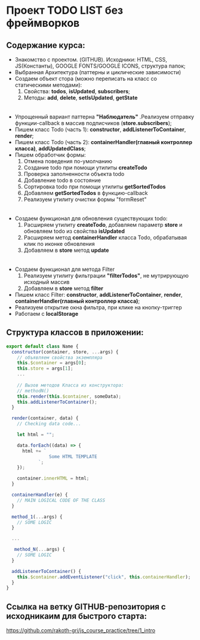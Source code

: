 # Проект TODO LIST без фреймворков

## Содержание курса:
+ Знакомство c проектом. (GITHUB). Исходники: HTML, СSS, JS(Константы), GOOGLE FONTS/GOOGLE ICONS, cтруктура папок;
+ Выбранная Архитектура (паттерны и циклические зависимости)
+ Создаем объект стора (можно переписать на класс со статическими методами):
    1. Свойства: **todos**, **isUpdated**, **subscribers**;
    2.  Методы: **add**, **delete**, **setIsUpdated**, **getState**
    <br>
    <br>
+ Упрощенный вариант паттерна **"Наблюдатель"** .Реализуем отправку функции-callback в массив подписчиков (****store**.subscribers**);
+ Пишем класс Todo (часть 1): **constructor**, **addListenerToContainer**, **render**;
+ Пишем класс Todo (часть 2): **containerHandler(главный контроллер класса)**, **addUpdatedClass**;
+ Пишем обработчик формы: 
    1. Отмена поведения по-умолчанию
    2. Создание todo при помощи утилиты **createTodo**
    3. Проверка заполненности объекта todo
    4. Добавление todo в состояние
    5. Сортировка todo при помощи утилиты **getSortedTodos**
    6. Добавляем **getSortedTodos** в функцию-callback
    7. Реализуем утилиту очистки формы "formReset"
    <br>
    <br>    
+ Создаем функционал для обновления существующих todo:
    1. Расширяем утилиту **createTodo**, добавляем параметр **store** и обновляем todo из свойства **isUpdated**
    2. Расширяем метод **containerHandler** класса Todo, обрабатывая клик по иконке обновления
    3. Добавляем в **store** метод **update**
    <br>
    <br>
+ Создаем функционал для метода Filter
    1. Реализуем утилиту фильтрации **"filterTodos"**, не мутрирующую исходный массив
    2. Добавляем в **store** метод **filter**     
+ Пишем класс Filter: **constructor**, **addListenerToContainer**, **render**, **containerHandler(главный контроллер класса)**;
+ Реализуем открытие окна фильтра, при клике на кнопку-триггер
+ Работаем с **localStorage**

## Структура классов в приложении:

```javascript
export default class Name {
  constructor(container, store, ...args) {
    // объявляем свойства экземпляра
    this.$container = args[0];
    this.store = args[1];
    ...    
   
    // Вызов методов Класса из конструктора:
    // methodN()
    this.render(this.$container, someData);
    this.addListenerToContainer();
  }

  render(container, data) {
    // Checking data code...

    let html = "";

    data.forEach((data) => {
      html += `
                Some HTML TEMPLATE         
            `;
    });

    container.innerHTML = html;
  }

  containerHandler(e) {
    // MAIN LOGICAL CODE OF THE CLASS
  }

  method_1(...args) {
    // SOME LOGIC
  }

  ...   

   method_N(...args) {
    // SOME LOGIC
  }

  addListenerToContainer() {
    this.$container.addEventListener("click", this.containerHandler);
  }
}
```

## Ссылка на ветку GITHUB-репозитория с исходникаим для быстрого старта:
  https://github.com/rakoth-gri/js_course_practice/tree/1_intro